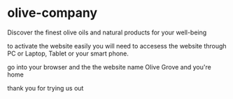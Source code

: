 # olive-company
Discover the finest olive oils and natural products for your well-being

to activate the website easily you will need to accesess the website through PC or Laptop, Tablet or your smart phone.

go into your browser and the the website name Olive Grove and you're home

thank you for trying us out 
 
